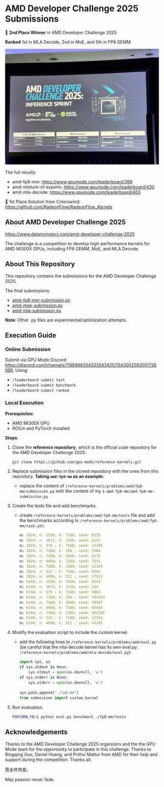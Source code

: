 # AMD Developer Challenge 2025 Submissions

🥈 **2nd Place Winner** in AMD Developer Challenge 2025

**Ranked** 1st in MLA Decode, 2nd in MoE, and 5th in FP8 GEMM.

![result](./img/result.jpg)

The full results:

- amd-fp8-mm: https://www.gpumode.com/leaderboard/399
- amd-mixture-of-experts: https://www.gpumode.com/leaderboard/430
- amd-mla-decode: https://www.gpumode.com/leaderboard/463

🥇 1st Place Solution from Colorswind: https://github.com/RadeonFlow/RadeonFlow_Kernels

## About AMD Developer Challenge 2025

https://www.datamonsters.com/amd-developer-challenge-2025

The challenge is a competition to develop high-performance kernels for AMD MI300X GPUs, including FP8 GEMM, MoE, and MLA Decode.

## About This Repository

This repository contains the submissions for the AMD Developer Challenge 2025.

The final submissions:

- [amd-fp8-mm-submission.py](./1-amd-fp8-mm/amd-fp8-mm-submission.py)
- [amd-moe-submission.py](./2-amd-moe/amd-moe-submission.py)
- [amd-mla-submission.py](./3-amd-mla-decode/amd-mla-submission.py)

**Note**: Other .py files are experimental/optimization attempts.

## Execution Guide

### Online Submission

Submit via GPU Mode Discord: https://discord.com/channels/1189498204333543425/1343002583001726986. Using:

- `/leaderboard submit test`
- `/leaderboard submit benchmark`
-  `/leaderboard submit ranked`

### Local Execution

**Prerequisites**:

- AMD MI300X GPU
- ROCm and PyTorch installed

**Steps**:

1. Clone the **reference repository**, which is the official code repository for the AMD Developer Challenge 2025:
   ```bash
   git clone https://github.com/gpu-mode/reference-kernels.git
   ```

2. Replace submission files in the cloned repository with the ones from this repository. **Taking `amd-fp8-mm` as an example**:
   - replace the content of `/reference-kernels/problems/amd/fp8-mm/submission.py` with the content of my `1-amd-fp8-mm/amd-fp8-mm-submission.py`

3. Create the tests file and add benchmarks.
    - create `/reference-kernels/problems/amd/fp8-mm/tests` file and add the benchmarks according to `/reference-kernels/problems/amd/fp8-mm/task.yml`:
        ``` yaml
        m: 1024; n: 1536; k: 7168; seed: 8135
        m: 1024; n: 3072; k: 1536; seed: 6251
        m: 1024; n: 576 ; k: 7168; seed: 12346
        m: 1024; n: 7168; k: 256 ; seed: 5364
        m: 1024; n: 7168; k: 2048; seed: 6132
        m: 1024; n: 4608; k: 7168; seed: 7531
        m: 1024; n: 7168; k: 2304; seed: 12345
        m: 1024; n: 512 ; k: 7168; seed: 6563
        m: 1024; n: 4096; k: 512 ; seed: 17512
        m: 6144; n: 1536; k: 7168; seed: 6543
        m: 6144; n: 3072; k: 1536; seed: 234
        m: 6144; n: 576 ; k: 7168; seed: 9863
        m: 6144; n: 7168; k: 256 ; seed: 764243
        m: 6144; n: 7168; k: 2048; seed: 76547
        m: 6144; n: 4608; k: 7168; seed: 65436
        m: 6144; n: 7168; k: 2304; seed: 452345
        m: 6144; n: 512 ; k: 7168; seed: 12341
        m: 6144; n: 4096; k: 512 ; seed: 45245
        ```

4. Modify the evaluation script to include the custom kernel.
    - add the following lines to `/reference-kernels/problems/amd/eval.py` (be careful that the mla-decode kernel has its own eval.py: `/reference-kernels/problems/amd/mla-decode/eval.py`):
        ```python
        import sys, os
        if sys.stdout is None:
            sys.stdout = open(os.devnull, 'w')
        if sys.stderr is None:
            sys.stderr = open(os.devnull, 'w')

        sys.path.append("./fp8-mm")
        from submission import custom_kernel
        ```

5. Run evaluation.
    ```bash
    POPCORN_FD=1 python eval.py benchmark ./fp8-mm/tests
    ```

## Acknowledgements

Thanks to the AMD Developer Challenge 2025 organizers and the the GPU Mode team for the opportunity to participate in this challenge. Thanks to Bingqing Guo, Daniel Huang, and Prithvi Mattur from AMD for their help and support during the competition. Thanks all.

愿永怀热爱。

May passion never fade.
